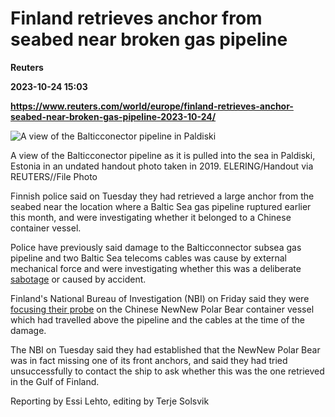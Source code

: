 # Finland retrieves anchor from seabed near broken gas pipeline
**Reuters**

**2023-10-24 15:03**

**https://www.reuters.com/world/europe/finland-retrieves-anchor-seabed-near-broken-gas-pipeline-2023-10-24/**

![A view of the Balticconector pipeline in Paldiski](https://www.reuters.com/resizer/yuZyI31eKyEH7xFyq979_mCqM1M=/1920x0/filters:quality(80)/cloudfront-us-east-2.images.arcpublishing.com/reuters/5RJHL2KL2JOAFP2ZH5U2AIEINY.jpg)

A view of the Balticconector pipeline as it is pulled into the sea in Paldiski, Estonia in an undated handout photo taken in 2019. ELERING/Handout via REUTERS//File Photo

Finnish police said on Tuesday they had retrieved a large anchor from the seabed near the location where a Baltic Sea gas pipeline ruptured earlier this month, and were investigating whether it belonged to a Chinese container vessel.

Police have previously said damage to the Balticconnector subsea gas pipeline and two Baltic Sea telecoms cables was cause by external mechanical force and were investigating whether this was a deliberate [sabotage](https://www.reuters.com/markets/commodities/heavy-force-damaged-baltic-sea-gas-pipeline-estonia-says-2023-10-11/) or caused by accident.

Finland's National Bureau of Investigation (NBI) on Friday said they were [focusing their probe](https://www.reuters.com/world/finland-contacts-china-russia-regarding-baltic-sea-pipeline-investigation-2023-10-20/) on the Chinese NewNew Polar Bear container vessel which had travelled above the pipeline and the cables at the time of the damage.

The NBI on Tuesday said they had established that the NewNew Polar Bear was in fact missing one of its front anchors, and said they had tried unsuccessfully to contact the ship to ask whether this was the one retrieved in the Gulf of Finland.

Reporting by Essi Lehto, editing by Terje Solsvik